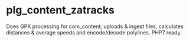 # plg_content_zatracks
Does GPX processing for com_content; uploads &amp; ingest files, calculates distances &amp; average speeds and encode/decode polylines. PHP7 ready.
